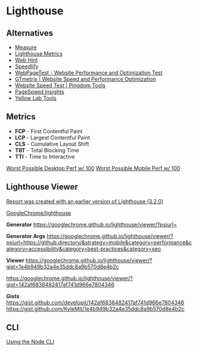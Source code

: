 # Lighthouse


## Alternatives

* [Measure](https://web.dev/measure/)
* [Lighthouse Metrics](https://lighthouse-metrics.com/)
* [Web Hint](https://webhint.io/)
* [Speedlify](https://www.zachleat.com/web/speedlify/)
* [WebPageTest - Website Performance and Optimization Test](https://www.webpagetest.org/)
* [GTmetrix | Website Speed and Performance Optimization](https://gtmetrix.com/)
* [Website Speed Test | Pingdom Tools](https://tools.pingdom.com/)
* [PageSpeed Insights](https://developers.google.com/speed/pagespeed/insights/)
* [Yellow Lab Tools](https://yellowlab.tools/)

## Metrics

* **FCP** - First Contentful Paint
* **LCP** - Largest Contentful Paint
* **CLS** - Cumulative Layout Shift
* **TBT** - Total Blocking Time
* **TTI** - Time to Interactive

[Worst Possible Desktop Perf w/ 100](https://googlechrome.github.io/lighthouse/scorecalc/#FCP=520&SI=670&LCP=580&TTI=1320&TBT=60&CLS=0.01&FMP=997&FCI=997&device=desktop&version=6)
[Worst Possible Mobile Perf w/ 100](https://googlechrome.github.io/lighthouse/scorecalc/#FCP=1310&SI=1750&LCP=1420&TTI=1830&TBT=130&CLS=0.02&FMP=997&FCI=997&device=mobile&version=6)


## Lighthouse Viewer


[Report was created with an earlier version of Lighthouse (3.2.0)](https://github.com/GoogleChrome/lighthouse/issues/7250)

[GoogleChrome/lighthouse](https://github.com/GoogleChrome/lighthouse)

**Generator**
https://googlechrome.github.io/lighthouse/viewer/?psiurl=

**Generator Args**
https://googlechrome.github.io/lighthouse/viewer/?psiurl=https://github.directory/&strategy=mobile&category=performance&category=accessibility&category=best-practices&category=seo

**Viewer**
https://googlechrome.github.io/lighthouse/viewer/?gist=1e4b949b32a4e35ddc8a9b570d8e4b2c

https://googlechrome.github.io/lighthouse/viewer/?gist=142af6838482417af741d966e7804346

**Gists**
https://gist.github.com/developit/142af6838482417af741d966e7804346
https://gist.github.com/KyleMit/1e4b949b32a4e35ddc8a9b570d8e4b2c


## CLI

[Using the Node CLI](https://github.com/GoogleChrome/lighthouse#using-the-node-cli)
